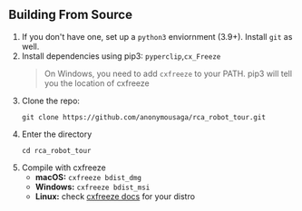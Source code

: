 ## Building From Source
1. If you don't have one, set up a `python3` enviornment (3.9+). Install `git` as well.
2. Install dependencies using pip3: `pyperclip`,`cx_Freeze` 
    > On Windows, you need to add `cxfreeze` to your PATH. pip3 will tell you the location of cxfreeze
3. Clone the repo: 
   ```
   git clone https://github.com/anonymousaga/rca_robot_tour.git
   ```
4. Enter the directory
    ```
    cd rca_robot_tour
    ```
5. Compile with cxfreeze
   * **macOS:** `cxfreeze bdist_dmg`
   * **Windows:** `cxfreeze bdist_msi`
   * **Linux:** check [cxfreeze docs](https://cx-freeze.readthedocs.io/en/stable/builtdist.html) for your distro
